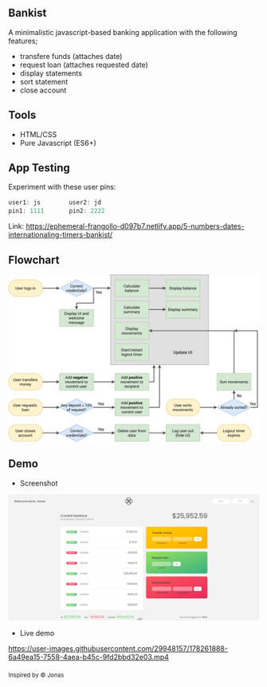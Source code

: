 ## Bankist
A minimalistic javascript-based banking application with the following features;
- transfere funds (attaches date)
- request loan (attaches requested date)
- display statements
- sort statement
- close account

## Tools
- HTML/CSS
- Pure Javascript (ES6+)

## App Testing
Experiment with these user pins:
```js
user1: js        user2: jd
pin1: 1111       pin2: 2222
``` 
Link: https://ephemeral-frangollo-d097b7.netlify.app/5-numbers-dates-internationaling-timers-bankist/


## Flowchart
<img src="./Bankist-flowchart.png">

## Demo 
* Screenshot <br>
<img src="./assets/banky.png">

* Live demo <br>


https://user-images.githubusercontent.com/29948157/178261888-6a49ea15-7558-4aea-b45c-9fd2bbd32e03.mp4



<sub>Inspired by &copy; Jonas</sub>
